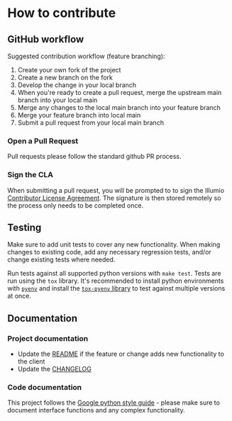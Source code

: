 # How to contribute

## GitHub workflow  

Suggested contribution workflow (feature branching):

1. Create your own fork of the project
2. Create a new branch on the fork
3. Develop the change in your local branch
4. When you're ready to create a pull request, merge the upstream main branch into your local main
5. Merge any changes to the local main branch into your feature branch
6. Merge your feature branch into local main
7. Submit a pull request from your local main branch  

### Open a Pull Request  

Pull requests please follow the standard github PR process.  

### Sign the CLA  

When submitting a pull request, you will be prompted to to sign the Illumio [Contributor License Agreement](CLA.md). The signature is then stored remotely so the process only needs to be completed once.  

## Testing  

Make sure to add unit tests to cover any new functionality. When making changes to existing code, add any necessary regression tests, and/or change existing tests where needed.  

Run tests against all supported python versions with ```make test```. Tests are run using the `tox` library. It's recommended to install python environments with [`pyenv`](https://github.com/pyenv/pyenv) and install the [`tox-pyenv` library](https://pypi.org/project/tox-pyenv/) to test against multiple versions at once.  

## Documentation  

### Project documentation  

* Update the [README](../README.md) if the feature or change adds new functionality to the client  
* Update the [CHANGELOG](../CHANGELOG.rst)  

### Code documentation  

This project follows the [Google python style guide](https://google.github.io/styleguide/pyguide.html) - please make sure to document interface functions and any complex functionality.  
